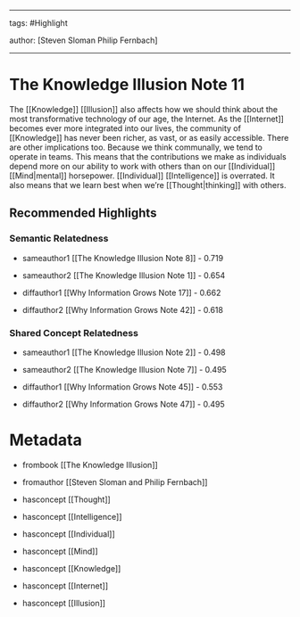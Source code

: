 




---

tags: #Highlight

author: [Steven Sloman Philip Fernbach]

---
# The Knowledge Illusion Note 11




The  [[Knowledge]]   [[Illusion]]  also affects how we should think about the most transformative technology of our age, the Internet. As the  [[Internet]]  becomes ever more integrated into our lives, the community of  [[Knowledge]]  has never been richer, as vast, or as easily accessible. There are other implications too. Because we think communally, we tend to operate in teams. This means that the contributions we make as individuals depend more on our ability to work with others than on our  [[Individual]]   [[Mind|mental]]  horsepower.  [[Individual]]   [[Intelligence]]  is overrated. It also means that we learn best when we’re  [[Thought|thinking]]  with others.


## Recommended Highlights

### Semantic Relatedness


- sameauthor1 [[The Knowledge Illusion Note 8]] - 0.719

- sameauthor2 [[The Knowledge Illusion Note 1]] - 0.654

- diffauthor1 [[Why Information Grows Note 17]] - 0.662

- diffauthor2 [[Why Information Grows Note 42]] - 0.618
### Shared Concept Relatedness


- sameauthor1 [[The Knowledge Illusion Note 2]] - 0.498

- sameauthor2 [[The Knowledge Illusion Note 7]] - 0.495

- diffauthor1 [[Why Information Grows Note 45]] - 0.553

- diffauthor2 [[Why Information Grows Note 47]] - 0.495
# Metadata


- frombook [[The Knowledge Illusion]]

- fromauthor [[Steven Sloman and Philip Fernbach]]

- hasconcept [[Thought]]

- hasconcept [[Intelligence]]

- hasconcept [[Individual]]

- hasconcept [[Mind]]

- hasconcept [[Knowledge]]

- hasconcept [[Internet]]

- hasconcept [[Illusion]]